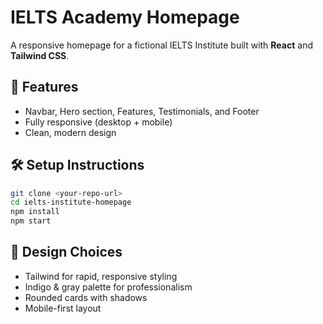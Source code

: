 # IELTS Academy Homepage

A responsive homepage for a fictional IELTS Institute built with **React** and **Tailwind CSS**.

## 🚀 Features
- Navbar, Hero section, Features, Testimonials, and Footer
- Fully responsive (desktop + mobile)
- Clean, modern design

## 🛠️ Setup Instructions
```bash
git clone <your-repo-url>
cd ielts-institute-homepage
npm install
npm start
```

## 🎨 Design Choices
- Tailwind for rapid, responsive styling
- Indigo & gray palette for professionalism
- Rounded cards with shadows
- Mobile-first layout
